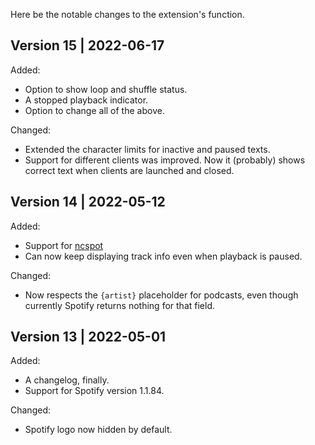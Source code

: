 Here be the notable changes to the extension's function.

## Version 15 | 2022-06-17

Added:

- Option to show loop and shuffle status.
- A stopped playback indicator.
- Option to change all of the above.

Changed:

- Extended the character limits for inactive and paused texts.
- Support for different clients was improved. Now it (probably) shows correct text when clients are launched and closed. 

## Version 14 | 2022-05-12

Added:

- Support for [ncspot](https://github.com/hrkfdn/ncspot)
- Can now keep displaying track info even when playback is paused.

Changed:

- Now respects the `{artist}` placeholder for podcasts, even though currently Spotify returns nothing for that field.

## Version 13 | 2022-05-01

Added:

- A changelog, finally.
- Support for Spotify version 1.1.84.

Changed:

- Spotify logo now hidden by default.
